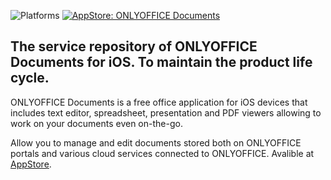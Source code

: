 ![Platforms](https://img.shields.io/badge/Platforms-iOS-lightgrey.svg)
[![AppStore: ONLYOFFICE Documents](https://img.shields.io/badge/documents--ios-4.0-blue.svg?style=flat)](https://itunes.apple.com/app/onlyoffice-documents/id944896972)

## The service repository of ONLYOFFICE Documents for iOS. To maintain the product life cycle.

ONLYOFFICE Documents is a free office application for iOS devices that includes text editor, spreadsheet, presentation and PDF viewers allowing to work on your documents even on-the-go.

Allow you to manage and edit documents stored both on ONLYOFFICE portals and various cloud services connected to ONLYOFFICE. Avalible at [AppStore](https://itunes.apple.com/app/onlyoffice-documents/id944896972).
